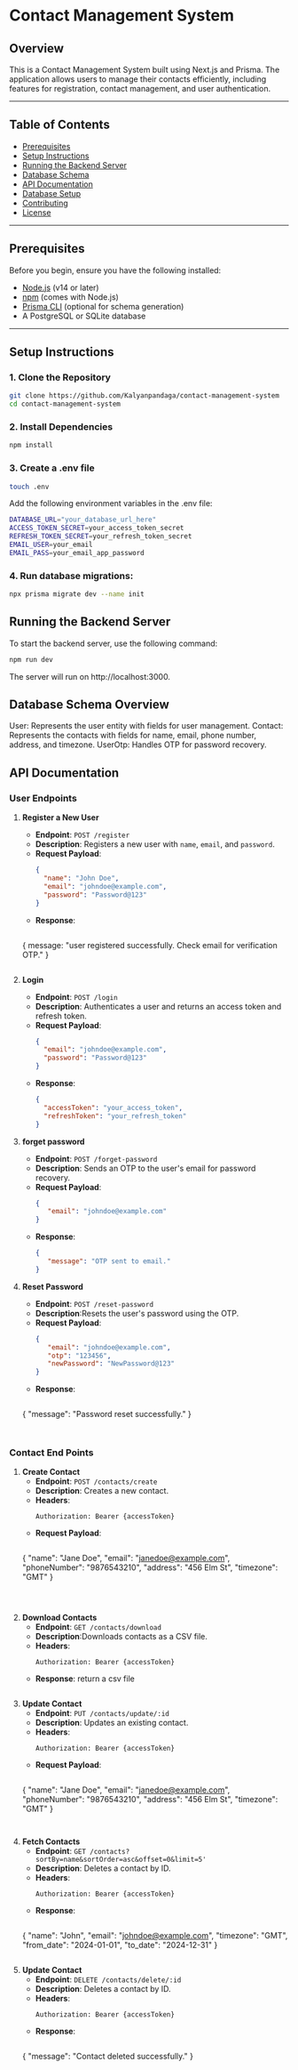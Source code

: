 # Contact Management System

## Overview

This is a Contact Management System built using Next.js and Prisma. The application allows users to manage their contacts efficiently, including features for registration, contact management, and user authentication.

---

## Table of Contents

- [Prerequisites](#prerequisites)
- [Setup Instructions](#setup-instructions)
- [Running the Backend Server](#running-the-backend-server)
- [Database Schema](#database-schema)
- [API Documentation](#api-documentation)
- [Database Setup](#database-setup)
- [Contributing](#contributing)
- [License](#license)

---

## Prerequisites

Before you begin, ensure you have the following installed:

- [Node.js](https://nodejs.org/en/) (v14 or later)
- [npm](https://www.npmjs.com/) (comes with Node.js)
- [Prisma CLI](https://www.prisma.io/docs/getting-started/setup-prisma/install-prisma) (optional for schema generation)
- A PostgreSQL or SQLite database

---

## Setup Instructions

### 1. Clone the Repository

```bash
git clone https://github.com/Kalyanpandaga/contact-management-system
cd contact-management-system
```

### 2. Install Dependencies
```bash
npm install
```

### 3. Create a .env file
```bash
touch .env
```
 Add the following environment variables in the .env file:

```bash
DATABASE_URL="your_database_url_here"
ACCESS_TOKEN_SECRET=your_access_token_secret
REFRESH_TOKEN_SECRET=your_refresh_token_secret
EMAIL_USER=your_email
EMAIL_PASS=your_email_app_password
```

### 4. Run database migrations:

```bash
npx prisma migrate dev --name init
```

## Running the Backend Server
To start the backend server, use the following command:
```bash
npm run dev
```

The server will run on http://localhost:3000.


## Database Schema  Overview
User: Represents the user entity with fields for user management.
Contact: Represents the contacts with fields for name, email, phone number, address, and timezone.
UserOtp: Handles OTP for password recovery.


## API Documentation

### User Endpoints

1. **Register a New User**
   - **Endpoint**: `POST /register`
   - **Description**: Registers a new user with  `name`, `email`, and `password`.
   - **Request Payload**:
     ```json
     {
       "name": "John Doe",
       "email": "johndoe@example.com",
       "password": "Password@123"
     }
     ```
   - **Response**:
      ```json
    {
        message: "user registered successfully. Check email for verification OTP."
    }
     ```

2. **Login**
   - **Endpoint**: `POST /login`
   - **Description**: Authenticates a user and returns an access token and refresh token.
   - **Request Payload**:
     ```json
     {
       "email": "johndoe@example.com",
       "password": "Password@123"
     }
     ```
   - **Response**:
     ```json
     {
       "accessToken": "your_access_token",
       "refreshToken": "your_refresh_token"
     }
     ```

3. **forget password**
   - **Endpoint**: `POST /forget-password`
   - **Description**: Sends an OTP to the user's email for password recovery.
   - **Request Payload**:
     ```json
     {
        "email": "johndoe@example.com"
     }
     ```
   - **Response**:
     ```json
     {
        "message": "OTP sent to email."
     }   
     ```


4. **Reset Password**
   - **Endpoint**: `POST /reset-password`
   - **Description**:Resets the user's password using the OTP.
   - **Request Payload**:
     ```json
     {
        "email": "johndoe@example.com",
        "otp": "123456",
        "newPassword": "NewPassword@123"
     }
     ```
   - **Response**:
     ```json
    {
        "message": "Password reset successfully."
    }
     ```
  

### Contact End Points 

1. **Create Contact**
   - **Endpoint**: `POST /contacts/create`
   - **Description**: Creates a new contact.
   - **Headers**: 
     ```plaintext
     Authorization: Bearer {accessToken}
     ```
   - **Request Payload**:
     ```json
    {
    "name": "Jane Doe",
    "email": "janedoe@example.com",
    "phoneNumber": "9876543210",
    "address": "456 Elm St",
    "timezone": "GMT"
    }
    ```
     


2. **Download Contacts**
   - **Endpoint**: `GET /contacts/download`
   - **Description**:Downloads contacts as a CSV file.
   - **Headers**:
     ```plaintext
     Authorization: Bearer {accessToken}
     ```
   - **Response**:
    return a csv file
     ```

3. **Update Contact**
   - **Endpoint**: `PUT /contacts/update/:id`
   - **Description**: Updates an existing contact.
   - **Headers**: 
     ```plaintext
     Authorization: Bearer {accessToken}
     ```
   - **Request Payload**:
     ```json
    {
    "name": "Jane Doe",
    "email": "janedoe@example.com",
    "phoneNumber": "9876543210",
    "address": "456 Elm St",
    "timezone": "GMT"
    }
    ```


4. **Fetch Contacts**
   - **Endpoint**: `GET /contacts?sortBy=name&sortOrder=asc&offset=0&limit=5'`
   - **Description**: Deletes a contact by ID.
   - **Headers**: 
     ```plaintext
     Authorization: Bearer {accessToken}
     ```
   - **Response**:
     ```json
    {
        "name": "John",
        "email": "johndoe@example.com",
        "timezone": "GMT",
        "from_date": "2024-01-01",
        "to_date": "2024-12-31"
    }
    ```

5. **Update Contact**
   - **Endpoint**: `DELETE /contacts/delete/:id`
   - **Description**: Deletes a contact by ID.
   - **Headers**: 
     ```plaintext
     Authorization: Bearer {accessToken}
     ```
   - **Response**:
     ```json
    {
     "message": "Contact deleted successfully."
    }
    ```
